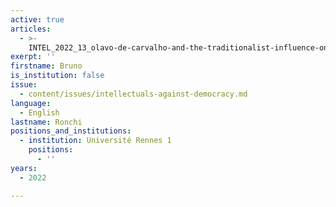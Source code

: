 ```yaml
---
active: true
articles:
  - >-
    INTEL_2022_13_olavo-de-carvalho-and-the-traditionalist-influence-on-the-structuring-of-bolsonarism
exerpt: ''
firstname: Bruno
is_institution: false
issue:
  - content/issues/intellectuals-against-democracy.md
language:
  - English
lastname: Ronchi
positions_and_institutions:
  - institution: Université Rennes 1
    positions:
      - ''
years:
  - 2022

---
```

